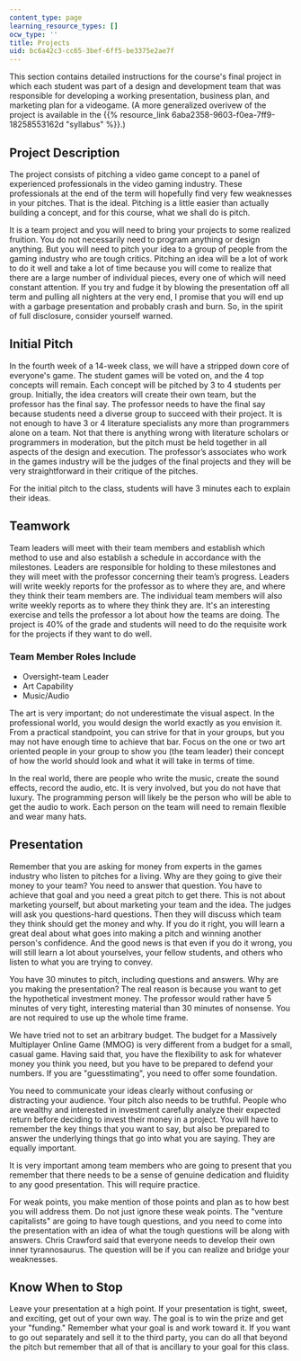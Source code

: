 ```yaml
---
content_type: page
learning_resource_types: []
ocw_type: ''
title: Projects
uid: bc6a42c3-cc65-3bef-6ff5-be3375e2ae7f
---
```


This section contains detailed instructions for the course's final project in which each student was part of a design and development team that was responsible for developing a working presentation, business plan, and marketing plan for a videogame. (A more generalized overivew of the project is available in the {{% resource_link 6aba2358-9603-f0ea-7ff9-18258553162d "syllabus" %}}.)

Project Description
-------------------

The project consists of pitching a video game concept to a panel of experienced professionals in the video gaming industry. These professionals at the end of the term will hopefully find very few weaknesses in your pitches. That is the ideal. Pitching is a little easier than actually building a concept, and for this course, what we shall do is pitch.

It is a team project and you will need to bring your projects to some realized fruition. You do not necessarily need to program anything or design anything. But you will need to pitch your idea to a group of people from the gaming industry who are tough critics. Pitching an idea will be a lot of work to do it well and take a lot of time because you will come to realize that there are a large number of individual pieces, every one of which will need constant attention. If you try and fudge it by blowing the presentation off all term and pulling all nighters at the very end, I promise that you will end up with a garbage presentation and probably crash and burn. So, in the spirit of full disclosure, consider yourself warned.

Initial Pitch
-------------

In the fourth week of a 14-week class, we will have a stripped down core of everyone's game. The student games will be voted on, and the 4 top concepts will remain. Each concept will be pitched by 3 to 4 students per group. Initially, the idea creators will create their own team, but the professor has the final say. The professor needs to have the final say because students need a diverse group to succeed with their project. It is not enough to have 3 or 4 literature specialists any more than programmers alone on a team. Not that there is anything wrong with literature scholars or programmers in moderation, but the pitch must be held together in all aspects of the design and execution. The professor’s associates who work in the games industry will be the judges of the final projects and they will be very straightforward in their critique of the pitches.

For the initial pitch to the class, students will have 3 minutes each to explain their ideas.

Teamwork
--------

Team leaders will meet with their team members and establish which method to use and also establish a schedule in accordance with the milestones. Leaders are responsible for holding to these milestones and they will meet with the professor concerning their team’s progress. Leaders will write weekly reports for the professor as to where they are, and where they think their team members are. The individual team members will also write weekly reports as to where they think they are. It's an interesting exercise and tells the professor a lot about how the teams are doing. The project is 40% of the grade and students will need to do the requisite work for the projects if they want to do well.

### Team Member Roles Include

*   Oversight-team Leader
*   Art Capability
*   Music/Audio

The art is very important; do not underestimate the visual aspect. In the professional world, you would design the world exactly as you envision it. From a practical standpoint, you can strive for that in your groups, but you may not have enough time to achieve that bar. Focus on the one or two art oriented people in your group to show you (the team leader) their concept of how the world should look and what it will take in terms of time.

In the real world, there are people who write the music, create the sound effects, record the audio, etc. It is very involved, but you do not have that luxury. The programming person will likely be the person who will be able to get the audio to work. Each person on the team will need to remain flexible and wear many hats.

Presentation
------------

Remember that you are asking for money from experts in the games industry who listen to pitches for a living. Why are they going to give their money to your team? You need to answer that question. You have to achieve that goal and you need a great pitch to get there. This is not about marketing yourself, but about marketing your team and the idea. The judges will ask you questions-hard questions. Then they will discuss which team they think should get the money and why. If you do it right, you will learn a great deal about what goes into making a pitch and winning another person's confidence. And the good news is that even if you do it wrong, you will still learn a lot about yourselves, your fellow students, and others who listen to what you are trying to convey.

You have 30 minutes to pitch, including questions and answers. Why are you making the presentation? The real reason is because you want to get the hypothetical investment money. The professor would rather have 5 minutes of very tight, interesting material than 30 minutes of nonsense. You are not required to use up the whole time frame.

We have tried not to set an arbitrary budget. The budget for a Massively Multiplayer Online Game (MMOG) is very different from a budget for a small, casual game. Having said that, you have the flexibility to ask for whatever money you think you need, but you have to be prepared to defend your numbers. If you are "guesstimating", you need to offer some foundation.

You need to communicate your ideas clearly without confusing or distracting your audience. Your pitch also needs to be truthful. People who are wealthy and interested in investment carefully analyze their expected return before deciding to invest their money in a project. You will have to remember the key things that you want to say, but also be prepared to answer the underlying things that go into what you are saying. They are equally important.

It is very important among team members who are going to present that you remember that there needs to be a sense of genuine dedication and fluidity to any good presentation. This will require practice.

For weak points, you make mention of those points and plan as to how best you will address them. Do not just ignore these weak points. The "venture capitalists" are going to have tough questions, and you need to come into the presentation with an idea of what the tough questions will be along with answers. Chris Crawford said that everyone needs to develop their own inner tyrannosaurus. The question will be if you can realize and bridge your weaknesses.

Know When to Stop
-----------------

Leave your presentation at a high point. If your presentation is tight, sweet, and exciting, get out of your own way. The goal is to win the prize and get your "funding." Remember what your goal is and work toward it. If you want to go out separately and sell it to the third party, you can do all that beyond the pitch but remember that all of that is ancillary to your goal for this class.